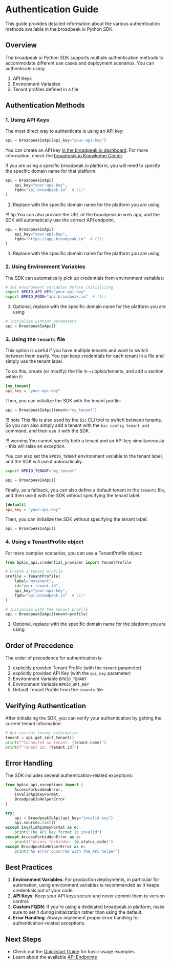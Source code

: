 # Authentication Guide

This guide provides detailed information about the various authentication methods available in the broadpeak.io Python SDK.

## Overview

The broadpeak.io Python SDK supports multiple authentication methods to accommodate different use cases and deployment scenarios. You can authenticate using:

1. API Keys
2. Environment Variables
3. Tenant profiles defined in a file

## Authentication Methods

### 1. Using API Keys

The most direct way to authenticate is using an API key:

```python
api = BroadpeakIoApi(api_key="your-api-key")
```

You can create an API key [in the broadpeak.io dashboard](https://app.broadpeak.io/account-settings/api-keys). For more information, check the [broadpeak.io Knowledge Center](https://developers.broadpeak.io/docs/api-pre-requisites).

If you are using a specific broadpeak.io platform, you will need to specify the specific domain name for that platform.

``` python
api = BroadpeakIoApi(
    api_key="your-api-key",
    fqdn="api.broadpeak.io"  # (1)!
)
```

1.  Replace with the specific domain name for the platform you are using

!!! tip 
    You can also provide the URL of the broadpeak.io web app, and the SDK will automatically use the correct API endpoint.

```python
api = BroadpeakIoApi(
    api_key="your-api-key",
    fqdn="https://app.broadpeak.io"  # (1)!
)
```

1.  Replace with the specific domain name for the platform you are using

### 2. Using Environment Variables

The SDK can automatically pick up credentials from environment variables:

```bash
# Set environment variables before initializing
export BPKIO_API_KEY="your-api-key"
export BPKIO_FQDN="api.broadpeak.io"  # (1)! 
```

1. Optional, replace with the specific domain name for the platform you are using

```python
# Initialize without parameters
api = BroadpeakIoApi()
```

### 3. Using the `tenants` file

This option is useful if you have multiple tenants and want to switch between them easily. You can keep credentials for each tenant in a file and simply use the tenant label.

To do this, create (or modify) the file in ~/.bpkio/tenants, and add a section within it:

```ini
[my_tenant]
api_key = "your-api-key"
```

Then, you can initialize the SDK with the tenant profile:

```python
api = BroadpeakIoApi(tenant="my_tenant")
```

!!! note
    This file is also used by the `bic` CLI tool to switch between tenants. So you can also simply add a tenant with the `bic config tenant add` command, and then use it with the SDK.

!!! warning
    You cannot specify both a tenant and an API key simultaneously - this will raise an exception.

You can also set the `BPKIO_TENANT` environment variable to the tenant label, and the SDK will use it automatically.

```bash
export BPKIO_TENANT="my_tenant"
```

```python
api = BroadpeakIoApi()
```

Finally, as a fallback, you can also define a default tenant in the `tenants` file, and then use it with the SDK without specifying the tenant label.

```ini
[default]
api_key = "your-api-key"
```

Then, you can initialize the SDK without specifying the tenant label:

```python
api = BroadpeakIoApi()
```

### 4. Using a TenantProfile object

For more complex scenarios, you can use a TenantProfile object:

```python
from bpkio_api.credential_provider import TenantProfile

# Create a tenant profile
profile = TenantProfile(
    label="mytenant",
    id="your-tenant-id",
    api_key="your-api-key",
    fqdn="api.broadpeak.io"  # (1)!
)

# Initialize with the tenant profile
api = BroadpeakIoApi(tenant=profile)
```

1. Optional, replace with the specific domain name for the platform you are using

## Order of Precedence

The order of precedence for authentication is:

1. explicitly provided Tenant Profile (with the `tenant` parameter)
2. explicitly provided API Key (with the `api_key` parameter)
3. Environment Variable `BPKIO_TENANT`
4. Environment Variable `BPKIO_API_KEY`
5. Default Tenant Profile from the `tenants` file


## Verifying Authentication

After initializing the SDK, you can verify your authentication by getting the current tenant information:

```python
# Get current tenant information
tenant = api.get_self_tenant()
print(f"Connected as tenant: {tenant.name}")
print(f"Tenant ID: {tenant.id}")
```


## Error Handling

The SDK includes several authentication-related exceptions:

```python
from bpkio_api.exceptions import (
    AccessForbiddenError,
    InvalidApiKeyFormat,
    BroadpeakIoHelperError
)

try:
    api = BroadpeakIoApi(api_key="invalid-key")
    api.sources.list()
except InvalidApiKeyFormat as e:
    print("The API key format is invalid")
except AccessForbiddenError as e:
    print(f"Access forbidden: {e.status_code}")
except BroadpeakIoHelperError as e:
    print("An error occurred with the API helper")
```

## Best Practices

1. **Environment Variables**: For production deployments, in particular for automation, using environment variables is recommended as it keeps credentials out of your code.
2. **API Keys**: Keep your API keys secure and never commit them to version control.
3. **Custom FQDN**: If you're using a dedicated broadpeak.io platform, make sure to set it during initialization rather than using the default.
4. **Error Handling**: Always implement proper error handling for authentication-related exceptions.

## Next Steps

- Check out the [Quickstart Guide](./quickstart.md) for basic usage examples
- Learn about the available [API Endpoints](../api/index.md)
